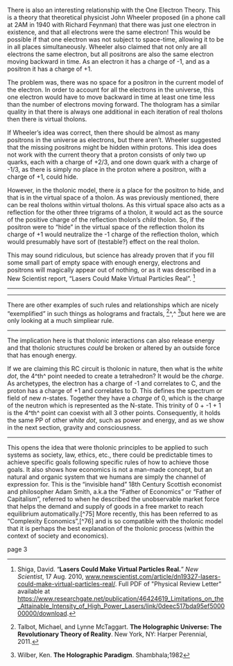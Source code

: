 There is also an interesting relationship with the One Electron Theory.  This is a theory that theoretical physicist John Wheeler proposed (in a phone call at 2AM in 1940 with Richard Feynman) that there was just one electron in existence, and that all electrons were the same electron! This would be possible if that one electron was not subject to space-time, allowing it to be in all places simultaneously.  Wheeler also claimed that not only are all electrons the same electron, but all positrons are also the same electron moving backward in time.  As an electron it has a charge of -1, and as a positron it has a charge of +1.

The problem was, there was no space for a positron in the current model of the electron. In order to account for all the electrons in the universe, this one electron would have to move backward in time at least one time less than the number of electrons moving forward.  The thologram has a similar quality in that there is always one additional in each iteration of real tholons then there is virtual tholons.

If Wheeler’s idea was correct, then there should be almost as many positrons in the universe as electrons, but there aren’t.  Wheeler suggested that the missing positrons might be hidden within protons.  This idea does not work with the current theory that a proton consists of only two up quarks, each with a charge of +2/3, and one down quark with a charge of -1/3, as there is simply no place in the proton where a positron, with a charge of +1, could hide.

However, in the tholonic model, there *is* a place for the positron to hide, and that is in the virtual space of a tholon.  As was previously mentioned, there can be real tholons within virtual tholons.  As this virtual space also acts as a reflection for the other three trigrams of a tholon, it would act as the source of the positive charge of the reflection tholon’s *child* tholon.  So, if the positron were to “hide” in the virtual space of the reflection tholon its charge of +1 would neutralize the -1 charge of the reflection tholon, which would presumably have sort of (testable?) effect on the real tholon.

This may sound ridiculous, but science has already proven that if you fill some small part of empty space with enough energy, electrons and positrons will magically appear out of nothing, or as it was described in a New Scientist report, “Lasers Could Make Virtual Particles Real”.  [^72]





[^72]: Shiga, David. “**Lasers Could Make Virtual Particles Real.**” *New Scientist*, 17 Aug. 2010, www.newscientist.com/article/dn19327-lasers-could-make-virtual-particles-real/. Full PDF of "Physical Review Letter" available at https://www.researchgate.net/publication/46424619_Limitations_on_the_Attainable_Intensity_of_High_Power_Lasers/link/0deec517bda95ef500000000/download.

<hr>

[^190]: Emoto, Masaru. **The True Power of Water: Healing and Discovering Ourselves**. Beyond Words Pub., 2005.;Emoto, Masaru. **Messages from Water and the Universe.** Hay House, 2010.; Emoto, Masaru. **Messages from Water: The First Pictures of Frozen Water Crystals.** Hado Publishing, 2004.

<hr>



There are other examples of such rules and relationships which are nicely “exemplified” in such things as holograms and fractals, [^186]^,^  [^187]but here we are only looking at a much simpliear rule.



[^186]: Talbot, Michael, and Lynne McTaggart. **The Holographic Universe: The Revolutionary Theory of Reality**. New York, NY: Harper Perennial, 2011.
[^187]: Wilber, Ken. **The Holographic Paradigm**. Shambhala;1982

<hr>

The implication here is that tholonic interactions can also release energy and that tholonic structures *could* be broken or altered by an outside force that has enough energy.



If we are claiming this RC circuit is tholonic in nature, then what is the *white dot*, the 4^th^ point needed to create a tetrahedron? It would be the *charge*. As archetypes, the electron has a charge of -1 and correlates to C, and the proton has a charge of +1 and correlates to D.  This defines the spectrum or field of new *n*-states. Together they have a *charge* of 0, which is the charge of the neutron which is represented as the N-state.  This trinity of 0 + -1 + 1 is the 4^th^ point can coexist with all 3 other points.   Consequently, it holds the same PP  of other *white dot*, such as power and energy, and as we show in the next section, gravity and consciousness.


<hr>

This opens the idea that were tholonic principles to be applied to such systems as society, law, ethics, etc., there could be predictable times to achieve specific goals following specific rules of how to achieve those goals.  It also shows how economics is not a man-made concept, but an natural and organic system that we humans are simply the channel of expression for.  This is the “invisible hand” 18th Century Scottish economist and philosopher Adam Smith, a.k.a  the “Father of Economics” or “Father of Capitalism”, referred to when he described the unobservable market force that helps the demand and supply of goods in a free market to reach equilibrium automatically.[^75] More recently, this has been referred to as “Complexity Economics”,[^76] and is so compatible with the tholonic model that it is perhaps the best explanation of the tholonic process (within the context of society and economics).



page 3
